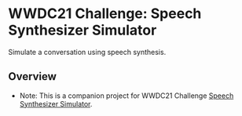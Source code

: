 # WWDC21 Challenge: Speech Synthesizer Simulator

Simulate a conversation using speech synthesis.

## Overview

- Note: This is a companion project for WWDC21 Challenge [Speech Synthesizer Simulator](https://developer.apple.com/news/?id=ux4fipi2).
